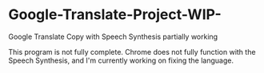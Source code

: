 # Google-Translate-Project-WIP-
Google Translate Copy with Speech Synthesis partially working

This program is not fully complete. Chrome does not fully function with the Speech Synthesis, and I'm currently working on fixing the language.
